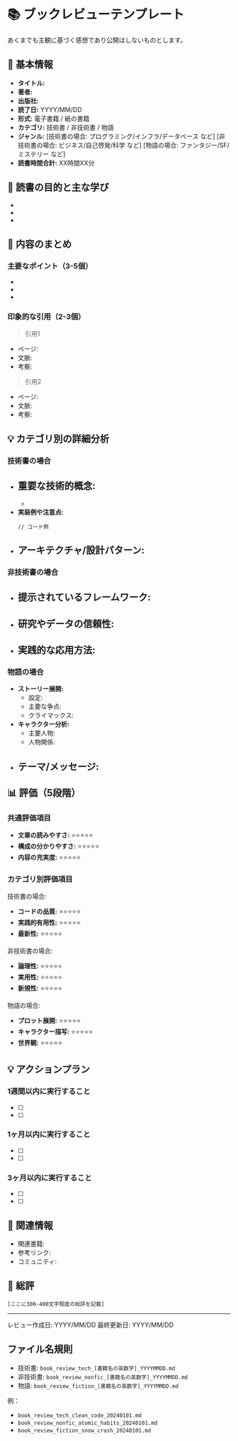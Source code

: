 # 📚 ブックレビューテンプレート

あくまでも主観に基づく感想であり公開はしないものとします。
## 📖 基本情報
- **タイトル:**
- **著者:**
- **出版社:**
- **読了日:** YYYY/MM/DD
- **形式:** 電子書籍 / 紙の書籍
- **カテゴリ:** 技術書 / 非技術書 / 物語
- **ジャンル:** [技術書の場合: プログラミング/インフラ/データベース など] [非技術書の場合: ビジネス/自己啓発/科学 など] [物語の場合: ファンタジー/SF/ミステリー など]
- **読書時間合計:** XX時間XX分

## 🎯 読書の目的と主な学び
- 
- 
- 

## 📝 内容のまとめ
### 主要なポイント（3-5個）
- 
- 
- 

### 印象的な引用（2-3個）
> 引用1
- ページ: 
- 文脈: 
- 考察: 

> 引用2
- ページ: 
- 文脈: 
- 考察: 

## 💡 カテゴリ別の詳細分析
### 技術書の場合
- **重要な技術的概念:**
  - 
  - 
- **実装例や注意点:**
  ```code
  // コード例
  ```
- **アーキテクチャ/設計パターン:**
  - 

### 非技術書の場合
- **提示されているフレームワーク:**
  - 
- **研究やデータの信頼性:**
  - 
- **実践的な応用方法:**
  - 

### 物語の場合
- **ストーリー展開:**
  - 設定:
  - 主要な争点:
  - クライマックス:
- **キャラクター分析:**
  - 主要人物:
  - 人物関係:
- **テーマ/メッセージ:**
  - 

## 📊 評価（5段階）
### 共通評価項目
- **文章の読みやすさ:** ⭐️⭐️⭐️⭐️⭐️
- **構成の分かりやすさ:** ⭐️⭐️⭐️⭐️⭐️
- **内容の充実度:** ⭐️⭐️⭐️⭐️⭐️

### カテゴリ別評価項目
技術書の場合:
- **コードの品質:** ⭐️⭐️⭐️⭐️⭐️
- **実践的有用性:** ⭐️⭐️⭐️⭐️⭐️
- **最新性:** ⭐️⭐️⭐️⭐️⭐️

非技術書の場合:
- **論理性:** ⭐️⭐️⭐️⭐️⭐️
- **実用性:** ⭐️⭐️⭐️⭐️⭐️
- **新規性:** ⭐️⭐️⭐️⭐️⭐️

物語の場合:
- **プロット展開:** ⭐️⭐️⭐️⭐️⭐️
- **キャラクター描写:** ⭐️⭐️⭐️⭐️⭐️
- **世界観:** ⭐️⭐️⭐️⭐️⭐️

## 💡 アクションプラン
### 1週間以内に実行すること
- [ ] 
- [ ] 

### 1ヶ月以内に実行すること
- [ ] 
- [ ] 

### 3ヶ月以内に実行すること
- [ ] 
- [ ] 

## 🔗 関連情報
- 関連書籍:
- 参考リンク:
- コミュニティ:

## 💭 総評
```
[ここに300-400文字程度の総評を記載]
```

---
レビュー作成日: YYYY/MM/DD
最終更新日: YYYY/MM/DD

## ファイル名規則
- 技術書: `book_review_tech_[書籍名の英数字]_YYYYMMDD.md`
- 非技術書: `book_review_nonfic_[書籍名の英数字]_YYYYMMDD.md`
- 物語: `book_review_fiction_[書籍名の英数字]_YYYYMMDD.md`

例：
- `book_review_tech_clean_code_20240101.md`
- `book_review_nonfic_atomic_habits_20240101.md`
- `book_review_fiction_snow_crash_20240101.md`
